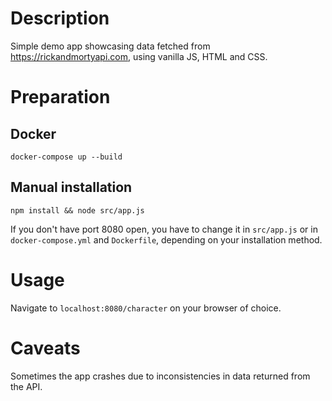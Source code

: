 # Description

Simple demo app showcasing data fetched from https://rickandmortyapi.com, using vanilla JS, HTML and CSS.

# Preparation

## Docker

`docker-compose up --build`

## Manual installation
`npm install && node src/app.js`

If you don't have port 8080 open, you have to change it in `src/app.js` or in `docker-compose.yml` and `Dockerfile`, depending on your installation method.

# Usage

Navigate to `localhost:8080/character` on your browser of choice.

# Caveats
Sometimes the app crashes due to inconsistencies in data returned from the API.